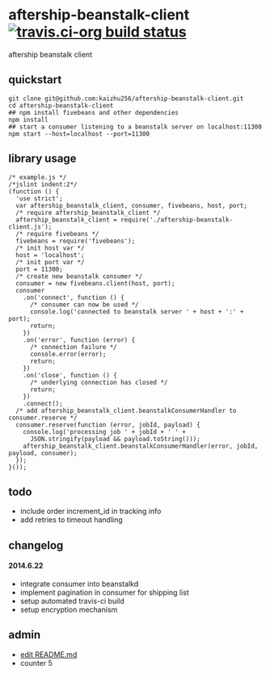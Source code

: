 aftership-beanstalk-client [![travis.ci-org build status](https://api.travis-ci.org/kaizhu256/aftership-beanstalk-client.svg?branch=unstable)](https://travis-ci.org/kaizhu256/aftership-beanstalk-client?branch=unstable)
==========================
aftership beanstalk client

## quickstart
```
git clone git@github.com:kaizhu256/aftership-beanstalk-client.git
cd aftership-beanstalk-client
## npm install fivebeans and other dependencies
npm install
## start a consumer listening to a beanstalk server on localhost:11300
npm start --host=localhost --port=11300
```

## library usage
```
/* example.js */
/*jslint indent:2*/
(function () {
  'use strict';
  var aftership_beanstalk_client, consumer, fivebeans, host, port;
  /* require aftership_beanstalk_client */
  aftership_beanstalk_client = require('./aftership-beanstalk-client.js');
  /* require fivebeans */
  fivebeans = require('fivebeans');
  /* init host var */
  host = 'localhost';
  /* init port var */
  port = 11300;
  /* create new beanstalk consumer */
  consumer = new fivebeans.client(host, port);
  consumer
    .on('connect', function () {
      /* consumer can now be used */
      console.log('connected to beanstalk server ' + host + ':' + port);
      return;
    })
    .on('error', function (error) {
      /* connection failure */
      console.error(error);
      return;
    })
    .on('close', function () {
      /* underlying connection has closed */
      return;
    })
    .connect();
  /* add aftership_beanstalk_client.beanstalkConsumerHandler to consumer.reserve */
  consumer.reserve(function (error, jobId, payload) {
    console.log('processing job ' + jobId + ' ' +
      JSON.stringify(payload && payload.toString()));
    aftership_beanstalk_client.beanstalkConsumerHandler(error, jobId, payload, consumer);
  });
}());
```

## todo
- include order increment_id in tracking info
- add retries to timeout handling

## changelog
#### 2014.6.22
- integrate consumer into beanstalkd
- implement pagination in consumer for shipping list
- setup automated travis-ci build
- setup encryption mechanism

## admin
- [edit README.md](https://github.com/kaizhu256/aftership-beanstalk-client/edit/unstable/README.md)
- counter 5
